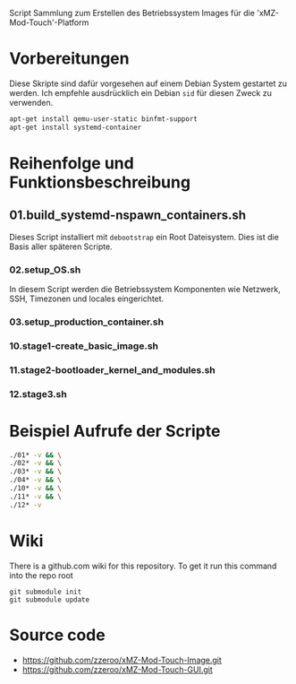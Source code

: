 Script Sammlung zum Erstellen des Betriebssystem Images für die 'xMZ-Mod-Touch'-Platform

# Vorbereitungen
Diese Skripte sind dafür vorgesehen auf einem Debian System gestartet zu werden.
Ich empfehle ausdrücklich ein Debian `sid` für diesen Zweck zu verwenden.

```bash
apt-get install qemu-user-static binfmt-support
apt-get install systemd-container
```


# Reihenfolge und Funktionsbeschreibung

## 01.build_systemd-nspawn_containers.sh
Dieses Script installiert mit `debootstrap` ein Root Dateisystem. Dies ist die Basis aller späteren Scripte.

### 02.setup_OS.sh
In diesem Script werden die Betriebssystem Komponenten wie Netzwerk, SSH, Timezonen und locales eingerichtet.

### 03.setup_production_container.sh


### 10.stage1-create_basic_image.sh
### 11.stage2-bootloader_kernel_and_modules.sh
### 12.stage3.sh

# Beispiel Aufrufe der Scripte
```bash
./01* -v && \
./02* -v && \
./03* -v && \
./04* -v && \
./10* -v && \
./11* -v && \
./12* -v
```

# Wiki

There is a github.com wiki for this repository. To get it run this command
into the repo root

    git submodule init
    git submodule update


# Source code

- https://github.com/zzeroo/xMZ-Mod-Touch-Image.git
- https://github.com/zzeroo/xMZ-Mod-Touch-GUI.git
